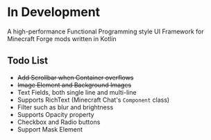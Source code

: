 # In Development
A high-performance Functional Programming style UI Framework for Minecraft Forge mods written in Kotlin

## Todo List
* ~~Add Scrollbar when Container overflows~~
* ~~Image Element and Background Images~~
* Text Fields, both single line and multi-line
* Supports RichText (Minecraft Chat's `Component` class)
* Filter such as blur and brightness
* Supports Opacity property
* Checkbox and Radio buttons
* Support Mask Element

